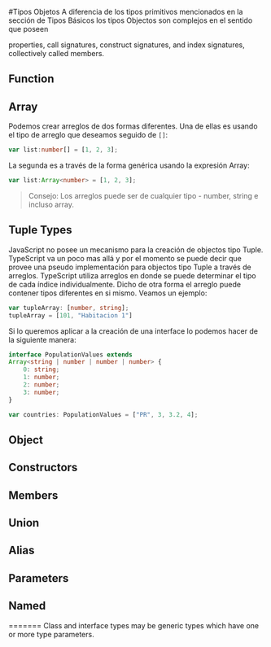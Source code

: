 #Tipos Objetos
A diferencia de los tipos primitivos mencionados en la sección de Tipos Básicos los tipos Objectos son complejos en el sentido que poseen 

properties, call signatures, construct signatures, and index signatures, collectively called members.

## Function
## Array
Podemos crear arreglos de dos formas diferentes. Una de ellas es usando el tipo de arreglo que deseamos seguido de `[]`:

```typescript
var list:number[] = [1, 2, 3];
```

La segunda es a través de la forma genérica usando la expresión Array<elementType>:

```typescript
var list:Array<number> = [1, 2, 3];
```

> Consejo: Los arreglos puede ser de cualquier tipo - number, string e incluso array. 

## Tuple Types
JavaScript no posee un mecanismo para la creación de objectos tipo Tuple. TypeScript va un poco mas allá y por el momento se puede decir que provee una pseudo implementación para objectos tipo Tuple a través de arreglos. TypeScript utiliza arreglos en donde se puede determinar el tipo de cada índice individualmente. Dicho de otra forma el arreglo puede contener tipos diferentes en si mismo. Veamos un ejemplo:

```typescript
var tupleArray: [number, string];
tupleArray = [101, "Habitacion 1"]
```

Si lo queremos aplicar a la creación de una interface lo podemos hacer de la siguiente manera:

```typescript
interface PopulationValues extends 
Array<string | number | number | number> {
	0: string;
	1: number;
	2: number;
	3: number;
}	

var countries: PopulationValues = ["PR", 3, 3.2, 4];
```

## Object
## Constructors
## Members
## Union
## Alias
## Parameters
## Named
=======
Class and interface types may be generic types which have one or more type parameters. 
